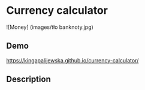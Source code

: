 # Currency calculator

![Money] (images/tło banknoty.jpg)

## Demo
https://kingapalijewska.github.io/currency-calculator/
## Description
